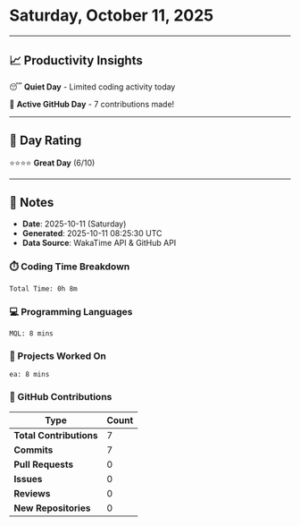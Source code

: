 # Saturday, October 11, 2025

---

## 📈 Productivity Insights

😴 **Quiet Day** - Limited coding activity today

🚀 **Active GitHub Day** - 7 contributions made!

---

## 🎯 Day Rating

⭐⭐⭐⭐ **Great Day** (6/10)

---

## 📝 Notes

- **Date**: 2025-10-11 (Saturday)
- **Generated**: 2025-10-11 08:25:30 UTC
- **Data Source**: WakaTime API & GitHub API


### ⏱️ Coding Time Breakdown

```
Total Time: 0h 8m
```

### 💻 Programming Languages

```
MQL: 8 mins
```

### 📂 Projects Worked On

```
ea: 8 mins

```


### 🐙 GitHub Contributions

| Type | Count |
|------|-------|
| **Total Contributions** | 7 |
| **Commits** | 7 |
| **Pull Requests** | 0 |
| **Issues** | 0 |
| **Reviews** | 0 |
| **New Repositories** | 0 |

